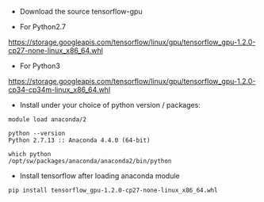 * Download the source tensorflow-gpu

* For Python2.7

https://storage.googleapis.com/tensorflow/linux/gpu/tensorflow_gpu-1.2.0-cp27-none-linux_x86_64.whl

* For Python3

https://storage.googleapis.com/tensorflow/linux/gpu/tensorflow_gpu-1.2.0-cp34-cp34m-linux_x86_64.whl

* Install under your choice of python version / packages:

```
module load anaconda/2

python --version
Python 2.7.13 :: Anaconda 4.4.0 (64-bit)

which python
/opt/sw/packages/anaconda/anaconda2/bin/python
```
* Install tensorflow after loading anaconda module
```
pip install tensorflow_gpu-1.2.0-cp27-none-linux_x86_64.whl
```

